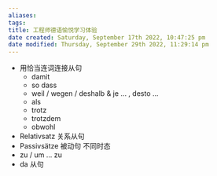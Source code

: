 ```yaml
---
aliases: 
tags: 
title: 工程师德语愉悦学习体验
date created: Saturday, September 17th 2022, 10:47:25 pm
date modified: Thursday, September 29th 2022, 11:29:14 pm
---
```


- 用恰当连词连接从句
	- damit
	- so dass
	- weil / wegen / deshalb & je ... , desto ...
	- als
	- trotz
	- trotzdem
	- obwohl
- Relativsatz 关系从句
- Passivsätze 被动句 不同时态
- zu / um ... zu 
- da 从句

